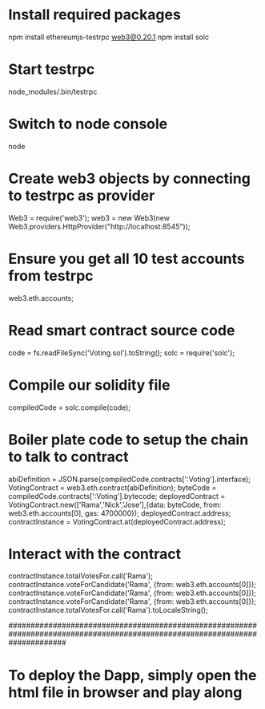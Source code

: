 
# Install required packages
npm install ethereumjs-testrpc web3@0.20.1
npm install solc

# Start testrpc
node_modules/.bin/testrpc 

# Switch to node console
node

# Create web3 objects by connecting to testrpc as provider
Web3 = require('web3');
web3 = new Web3(new Web3.providers.HttpProvider("http://localhost:8545"));

# Ensure you get all 10 test accounts from testrpc
web3.eth.accounts;

# Read smart contract source code
code = fs.readFileSync('Voting.sol').toString();
solc = require('solc');

# Compile our solidity file
compiledCode = solc.compile(code);

# Boiler plate code to setup the chain to talk to contract
abiDefinition = JSON.parse(compiledCode.contracts[':Voting'].interface);
VotingContract = web3.eth.contract(abiDefinition);
byteCode = compiledCode.contracts[':Voting'].bytecode;
deployedContract = VotingContract.new(['Rama','Nick','Jose'],{data: byteCode, from: web3.eth.accounts[0], gas: 4700000});
deployedContract.address;
contractInstance = VotingContract.at(deployedContract.address);

# Interact with the contract
contractInstance.totalVotesFor.call('Rama');
contractInstance.voteForCandidate('Rama', {from: web3.eth.accounts[0]});
contractInstance.voteForCandidate('Rama', {from: web3.eth.accounts[0]});
contractInstance.voteForCandidate('Rama', {from: web3.eth.accounts[0]});
contractInstance.totalVotesFor.call('Rama').toLocaleString();

#############################################################################################################################

# To deploy the Dapp, simply open the html file in browser and play along


